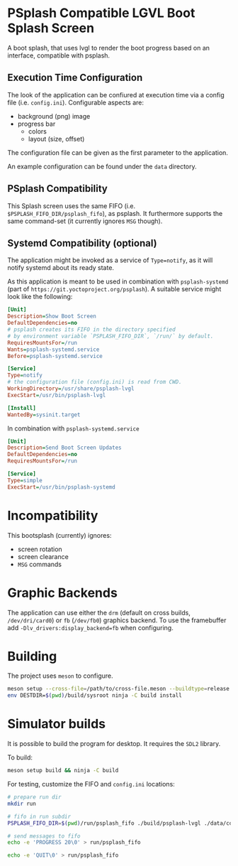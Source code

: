 # PSplash Compatible LGVL Boot Splash Screen

A boot splash, that uses lvgl to render the boot progress based on an interface, compatible with psplash.

## Execution Time Configuration
The look of the application can be confiured at execution time via a config file (i.e. `config.ini`).
Configurable aspects are:
- background (png) image
- progress bar
  * colors
  * layout (size, offset)

The configuration file can be given as the first parameter to the application.

An example configuration can be found under the `data` directory.


## PSplash Compatibility
This Splash screen uses the same FIFO (i.e. `$PSPLASH_FIFO_DIR/psplash_fifo`), as psplash.
It furthermore supports the same command-set (it currently ignores `MSG` though).

## Systemd Compatibility (optional)
The application might be invoked as a service of `Type=notify`, as it will notify systemd about its ready state.

As this application is meant to be used in combination with `psplash-systemd` (part of `https://git.yoctoproject.org/psplash`).
A suitable service might look like the following:
```ini
[Unit]
Description=Show Boot Screen
DefaultDependencies=no
# psplash creates its FIFO in the directory specified
# by environment variable `PSPLASH_FIFO_DIR`, `/run/` by default.
RequiresMountsFor=/run
Wants=psplash-systemd.service
Before=psplash-systemd.service

[Service]
Type=notify
# the configuration file (config.ini) is read from CWD.
WorkingDirectory=/usr/share/psplash-lvgl
ExecStart=/usr/bin/psplash-lvgl

[Install]
WantedBy=sysinit.target
```

In combination with `psplash-systemd.service`

```ini
[Unit]
Description=Send Boot Screen Updates
DefaultDependencies=no
RequiresMountsFor=/run

[Service]
Type=simple
ExecStart=/usr/bin/psplash-systemd
```

# Incompatibility
This bootsplash (currently) ignores:
 - screen rotation
 - screen clearance
 - `MSG` commands


# Graphic Backends

The application can use either the `drm` (default on cross builds, `/dev/dri/card0`) or `fb` (`/dev/fb0`) graphics backend.
To use the framebuffer add `-Dlv_drivers:display_backend=fb` when configuring.

# Building

The project uses `meson` to configure.
```sh
meson setup --cross-file=/path/to/cross-file.meson --buildtype=release --strip -Dlv_drivers:display_backend=drm build
env DESTDIR=$(pwd)/build/sysroot ninja -C build install
```

# Simulator builds

It is possible to build the program for desktop. It requires the `SDL2` library.

To build:
```bash
meson setup build && ninja -C build
```

For testing, customize the FIFO and `config.ini` locations:
```sh
# prepare run dir
mkdir run

# fifo in run subdir
PSPLASH_FIFO_DIR=$(pwd)/run/psplash_fifo ./build/psplash-lvgl ./data/config.ini &

# send messages to fifo
echo -e 'PROGRESS 20\0' > run/psplash_fifo

echo -e 'QUIT\0' > run/psplash_fifo
```
